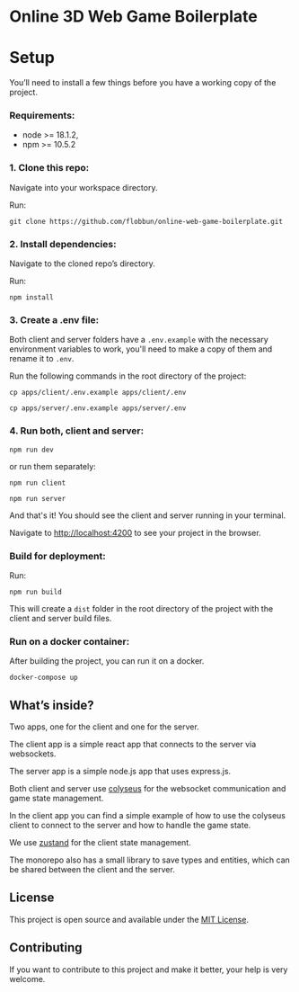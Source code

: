 # Online 3D Web Game Boilerplate

# Setup
You’ll need to install a few things before you have a working copy of the project.

### Requirements:

- node >= 18.1.2,
- npm >= 10.5.2

### 1. Clone this repo:

Navigate into your workspace directory.

Run:

```git clone https://github.com/flobbun/online-web-game-boilerplate.git```

### 2. Install dependencies:

Navigate to the cloned repo’s directory.

Run:

```npm install```

### 3. Create a .env file:

Both client and server folders have a `.env.example` with the necessary environment variables to work, you'll need to make a copy of them and rename it to `.env`.

Run the following commands in the root directory of the project:

```cp apps/client/.env.example apps/client/.env```

```cp apps/server/.env.example apps/server/.env```

### 4. Run both, client and server:

```npm run dev```

or run them separately:

```npm run client```

```npm run server```

And that's it! You should see the client and server running in your terminal.

Navigate to [http://localhost:4200](http://localhost:4200) to see your project in the browser.

### Build for deployment:

Run:

```npm run build```

This will create a `dist` folder in the root directory of the project with the client and server build files.

### Run on a docker container:

After building the project, you can run it on a docker.

```docker-compose up```

## What’s inside?

Two apps, one for the client and one for the server.

The client app is a simple react app that connects to the server via websockets.

The server app is a simple node.js app that uses express.js.

Both client and server use [colyseus](https://colyseus.io/) for the websocket communication and game state management.

In the client app you can find a simple example of how to use the colyseus client to connect to the server and how to handle the game state.

We use [zustand](https://zustand-demo.pmnd.rs/) for the client state management.

The monorepo also has a small library to save types and entities, which can be shared between the client and the server.

## License

This project is open source and available under the [MIT License](LICENSE).

## Contributing

If you want to contribute to this project and make it better, your help is very welcome.
